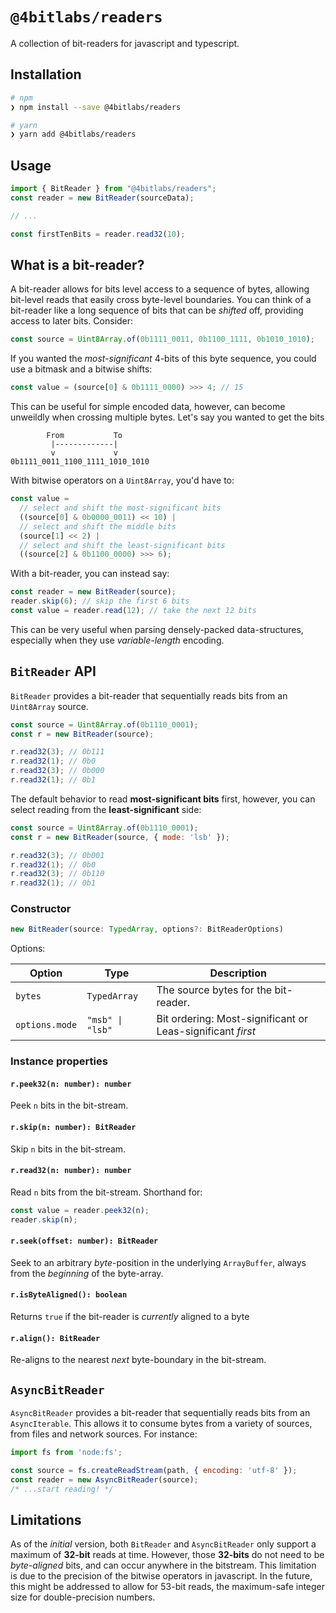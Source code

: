# `@4bitlabs/readers`

A collection of bit-readers for javascript and typescript.

## Installation

```sh
# npm
❯ npm install --save @4bitlabs/readers

# yarn
❯ yarn add @4bitlabs/readers
```

## Usage

```js
import { BitReader } from "@4bitlabs/readers";
const reader = new BitReader(sourceData);

// ...

const firstTenBits = reader.read32(10);
```


## What is a bit-reader?

A bit-reader allows for bits level access to a sequence of bytes, allowing bit-level reads that easily cross byte-level
boundaries. You can think of a bit-reader like a long sequence of bits that can be _shifted_ off, providing access to
later bits. Consider:

```js
const source = Uint8Array.of(0b1111_0011, 0b1100_1111, 0b1010_1010);
```

If you wanted the _most-significant_ 4-bits of this byte sequence, you could use a bitmask and a bitwise shifts:

```js
const value = (source[0] & 0b1111_0000) >>> 4; // 15
```

This can be useful for simple encoded data, however, can become unweildly when crossing multiple bytes. Let's say you
wanted to get the bits

```text
        From           To
         |-------------|
         v             v
0b1111_0011_1100_1111_1010_1010
```

With bitwise operators on a `Uint8Array`, you'd have to:

```js
const value =
  // select and shift the most-significant bits
  ((source[0] & 0b0000_0011) << 10) |
  // select and shift the middle bits
  (source[1] << 2) |
  // select and shift the least-significant bits
  ((source[2] & 0b1100_0000) >>> 6);
```

With a bit-reader, you can instead say:

```js
const reader = new BitReader(source);
reader.skip(6); // skip the first 6 bits
const value = reader.read(12); // take the next 12 bits
```

This can be very useful when parsing densely-packed data-structures, especially when they use _variable-length_ encoding.

## `BitReader` API

`BitReader` provides a bit-reader that sequentially reads bits from an `Uint8Array` source.

```js
const source = Uint8Array.of(0b1110_0001);
const r = new BitReader(source);

r.read32(3); // 0b111
r.read32(1); // 0b0
r.read32(3); // 0b000
r.read32(1); // 0b1
```

The default behavior to read **most-significant bits** first, however, you can select reading from the
**least-significant** side:

```js
const source = Uint8Array.of(0b1110_0001);
const r = new BitReader(source, { mode: 'lsb' });

r.read32(3); // 0b001
r.read32(1); // 0b0
r.read32(3); // 0b110
r.read32(1); // 0b1
```

### Constructor

```ts
new BitReader(source: TypedArray, options?: BitReaderOptions)
```

Options:

| Option         | Type             | Description                                                |
|----------------|------------------|------------------------------------------------------------|
| `bytes`        | `TypedArray`     | The source bytes for the bit-reader.                       |
| `options.mode` | `"msb" \| "lsb"` | Bit ordering: Most-significant or Leas-significant _first_ |

### Instance properties

#### `r.peek32(n: number): number`

Peek `n` bits in the bit-stream.

#### `r.skip(n: number): BitReader`

Skip `n` bits in the bit-stream.

#### `r.read32(n: number): number`

Read `n` bits from the bit-stream. Shorthand for:

```ts
const value = reader.peek32(n);
reader.skip(n);
```

#### `r.seek(offset: number): BitReader`

Seek to an arbitrary _byte_-position in the underlying `ArrayBuffer`, always from the _beginning_ of the byte-array.

#### `r.isByteAligned(): boolean`

Returns `true` if the bit-reader is _currently_ aligned to a byte

#### `r.align(): BitReader`

Re-aligns to the nearest _next_ byte-boundary in the bit-stream.

## `AsyncBitReader`

`AsyncBitReader` provides a bit-reader that sequentially reads bits from an `AsyncIterable`. This allows it to consume
bytes from a variety of sources, from files and network sources. For instance:

```js
import fs from 'node:fs';

const source = fs.createReadStream(path, { encoding: 'utf-8' });
const reader = new AsyncBitReader(source);
/* ...start reading! */
```

## Limitations

As of the _initial_ version, both `BitReader` and `AsyncBitReader` only support a maximum of **32-bit** reads at time.
However, those **32-bits** do not need to be _byte-aligned_ bits, and can occur anywhere in the bitstream. This limitation
is due to the precision of the bitwise operators in javascript. In the future, this might be addressed to allow for
53-bit reads, the maximum-safe integer size for double-precision numbers.
